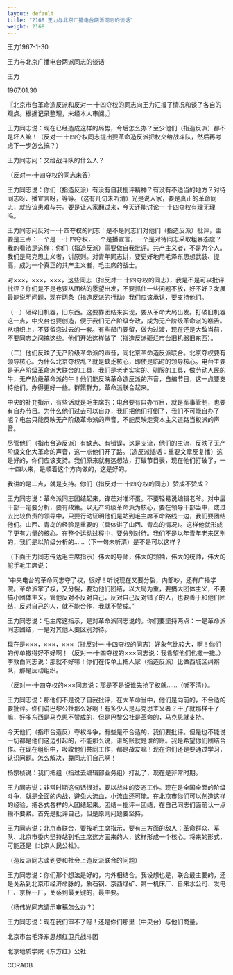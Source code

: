 ```yaml
---
layout: default
title: "2168.王力与北京广播电台两派同志的谈话"
weight: 2168
---
```


王力1967-1-30

王力与北京广播电台两派同志的谈话

王力

1967.01.30

〖北京市台革命造反派和反对一·十四夺权的同志向王力汇报了情况和谈了各自的观点。根据记录整理，未经本人审阅。〗

王力同志说：现在已经造成这样的局势，今后怎么办？至少他们（指造反派）都不是坏人嘛！（反对一·十四夺权同志提出要革命造反派把权交给战斗队，然后再考虑下一步怎么搞？）

王力同志问：交给战斗队的什么人？

（反对一·十四夺权的同志未答）

王力同志说：你们（指造反派）有没有自我批评精神？有没有不适当的地方？对待同志呀、播宣言呀，等等。（这有几句未听清）光是说人家，要是真正的革命同志，就应该患难与共。要是让人家翻过来，今天还能讨论一·十四夺权有理无理吗。

王力同志问反对一·十四夺权的同志：是不是同志们对他们（指造反派）批评，主要是三点：一个是一·十四夺权，一个是播宣言，一个是对待同志采取粗暴态度？我的看法是这样：你们（指造反派）需要做自我批评。共产主义者，不是为个人。我们是马克思主义者，讲原则。对青年同志讲，要更好地用毛泽东思想武装、提高，成为一个真正的共产主义者，毛主席的战士。

对×××，×××，×××，这些同志（指反对一·十四夺权的同志），我是不是可以批评批评？你们是不是也要从团结的愿望出发，不要抓住一些问题不放，好不好？发展最能说明问题，现在两条（指造反派的行动）我们应该承认，要支持他们。

（一）砸碎旧机器，旧东西。这要靠团结来实现，要从革命大局出发。打破旧机器这一点，中央台也要创造，便于我们无产阶级专政，成为无产阶级革命派的喉舌。从组织上，不要留恋过去的一套。有些部门要留，做为过渡，现在还是大敌当前，不要同志之间搞这些。他们开始这样做了（指造反派砸烂市台旧机器旧东西）。

（二）他们反映了无产阶级革命派的声音，同北京革命造反派联合。北京夺权要有领导核心。为什么北京夺权乱？就是缺乏核心，即使是临时的领导核心。电台主要是无产阶级革命派大联合的工具，我们是老老实实的、驯服的工具，做劳动人民的牛，无产阶级革命派的牛！他们能反映革命造反派的声音，自编节目，这一点要支持他们，办得更好一些。群策群力，革命派联合起来。

中央的补充指示，有些话就是毛主席的：电台要有自办节目，就是军事管制，也要有自办节目。为什么他们过去可以自办，我们把他们打倒了，我们不可能自办了呢？电台只能反映无产阶级革命派的声音，不能反映走资本主义道路当权派的声音。

尽管他们（指市台造反派）有缺点、有错误，这是支流，他们的主流，反映了无产阶级文化大革命的声音，这一点他们开了路。（造反派插话：重要文章反复播）这是好的，你们应该支持。我们原来就有这想法，打破节目表，现在他们打破了，一·十四以来，是顺着这个方向做的，这是好的。

我讲的是二点，就是支持。你们（指反对一·十四夺权的同志）赞成不赞成？

王力同志说：革命派同志团结起来，锋芒对准坏蛋。不要轻易说编辑老爷。对中层干部一定要分析，要有政策。以无产阶级革命派为核心，要在领导干部当中，或过去比较负责的领导中，只要行动证明他们是站到毛主席革命路线一边，我们要团结他们。山西、青岛的经验是重要的（具体讲了山西、青岛的情况）。这样他就形成了更有力量的核心。在整个运动过程中，要分别对待。我们不是以年青年老来区别的，我们是以阶级分析的……（下一句未听清）是不是可以这样？

（下面王力同志传达毛主席指示）伟大的导师，伟大的领袖，伟大的统帅，伟大的舵手毛主席说：

“中央电台的革命同志夺了权，很好！听说现在又要分裂，内部吵，还有广播学院。革命派掌了权，又分裂，要劝他们团结，以大局为重，要搞大团体主义，不要搞小团体主义。管他反对不反对自己，反对自己反对错了的人，也要善于和他们团结，反对自己的人，就不能合作，我就不赞成。”

王力同志说：毛主席这指示，是对革命派同志说的。你们要坚持两点：一是革命派同志团结，一是对其他人要区别对待。

现在是×××，×××，×××（指反对一·十四夺权的同志）好象气比较大，啊！你们的传单撒得好不好啊！（反对一·十四夺权的×××同志说：我希望他们也撒一撒。）李敦白同志说：那就不好嘛！你们在传单上把人家（指造反派）比做西城区纠察队，那是反动组织。

（反对一·十四夺权的×××同志说：那是不是说谁先抢了权就……（听不清））。

王力同志说：那他们不是说了自我批评，在大革命当中，他们是向前的，不合适的要批评。你们说巴黎公社那么好啊！有多少人是马克思主义者？干了就那样干了嘛，好多东西是马克思不赞成的，但是巴黎公社是革命的，马克思就支持。

今天他们（指市台造反）夺权斗争，有些是不合适的，我们要批评。但是也不能说一切都是他们这边引起的，不能那么说，谁的账就是谁的账。我是希望你们团结合作。在现在组织中，吸收他们共同工作，都是战友嘛！现在你们还是要通过学习，认识问题。怎么解决，靠同志们自己啊！

杨宗桢说：我们把组（指过去编辑部业务组）打乱了，现在是非常时期。

王力同志说：非常时期这句话很对，要以战斗的姿态工作。现在是全国全面的阶级斗争，就是全面的内战，避免大流血，小流血还可能。在北京市你们可以创造这样的经验，把各式各样的人团结起来。团结－批评－团结，在自己同志们面前认一点输不要紧。首先是批评自己，但是原则问题要坚持。

王力同志说：北京市联合，要按毛主席指示，要有三方面的敌人：革命群众、军队、北京市委内坚持站到毛主席这方面来的人，这样形成一个核心。将来的形式，可能还是《北京人民公社》。

（造反派同志谈到要和社会上造反派联合的问题）

王力同志说：你们那个想法是好的，内外相结合。我设想也是，联合最主要的，还是关系到北京市经济命脉的，象石钢、京西煤矿、第一机床厂、自来水公司、发电厂、京棉一厂，关系到最关键的，最主要。

（杨伟光同志请示审稿怎么办？）

王力同志说：现在我们审不了呀！还是你们那里（中央台）与他们商量。

北京市台毛泽东思想红卫兵战斗团

北京地质学院《东方红》公社

CCRADB

